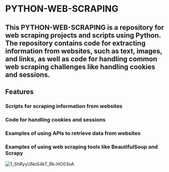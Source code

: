 # PYTHON-WEB-SCRAPING

## This PYTHON-WEB-SCRAPING is a repository for web scraping projects and scripts using Python. The repository contains code for extracting information from websites, such as text, images, and links, as well as code for handling common web scraping challenges like handling cookies and sessions.

## Features
### Scripts for scraping information from websites
### Code for handling cookies and sessions
### Examples of using APIs to retrieve data from websites
### Examples of using web scraping tools like BeautifulSoup and Scrapy

![1_ShRyyUNoS4kT_Rk-HO03oA](https://user-images.githubusercontent.com/92849974/186731845-70f82a0b-13c9-4624-867e-deae20f6f11c.gif)

 
